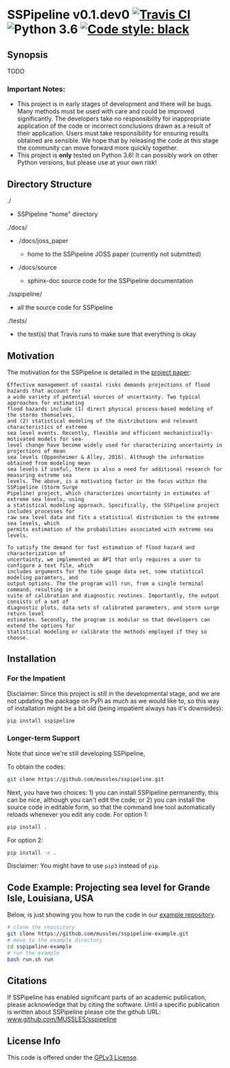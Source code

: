 # SSPipeline v0.1.dev0 [![Travis CI](https://travis-ci.org/MUSSLES/sspipeline.svg?branch=master)](https://travis-ci.org/MUSSLES/sspipeline) ![Python 3.6](https://img.shields.io/badge/python-3.6-blue.svg?style=flat-square) [![Code style: black](https://img.shields.io/badge/code%20style-black-000000.svg?style=flat-square)](https://github.com/ambv/black)

## Synopsis

TODO

### Important Notes:

- This project is in early stages of development and there will be bugs. Many methods must be used with care and could be improved significantly. The developers take no responsibility for inappropriate application of the code or incorrect conclusions drawn as a result of their application. Users must take responsibility for ensuring results obtained are sensible. We hope that by releasing the code at this stage the community can move forward more quickly together.
- This project is **only** tested on Python 3.6! It can possibly work on other Python versions, but please use at your own risk!

## Directory Structure

./

- SSPipeline "home" directory

./docs/

- ./docs/joss_paper

    - home to the SSPipeline JOSS paper (currently not submitted)

- ./docs/source

    - sphinx-doc source code for the SSPipeline documentation

./sspipeline/

- all the source code for SSPipeline

./tests/

- the test(s) that Travis runs to make sure that everything is okay

## Motivation

The motivation for the SSPipeline is detailed in the [project paper](https://github.com/MUSSLES/sspipeline/blob/master/docs/joss_paper/paper.pdf):

    Effective management of coastal risks demands projections of flood hazards that account for
    a wide variety of potential sources of uncertainty. Two typical approaches for estimating
    flood hazards include (1) direct physical process-based modeling of the storms themselves,
    and (2) statistical modeling of the distributions and relevant characteristics of extreme
    sea level events. Recently, flexible and efficient mechanistically-motivated models for sea-
    level change have become widely used for characterizing uncertainty in projections of mean
    sea levels (Oppenheimer & Alley, 2016). Although the information obtained from modeling mean
    sea levels if useful, there is also a need for additional research for measuring extreme sea
    levels. The above, is a motivating factor in the focus within the SSPipeline (Storm Surge
    Pipeline) project, which characterizes uncertainty in estimates of extreme sea levels, using
    a statistical modeling approach. Specifically, the SSPipeline project includes processes for
    raw sea level data and fits a statistical distribution to the extreme sea levels, which
    permits estimation of the probabilities associated with extreme sea levels.

    To satisfy the demand for fast estimation of flood hazard and characterization of
    uncertainty, we implemented an API that only requires a user to configure a text file, which
    includes arguments for the tide gauge data set, some statistical modeling paramters, and
    output options. The the program will run, from a single terminal command, resulting in a
    suite of calibration and diagnostic routines. Importantly, the output consists of a set of
    diagnostic plots, data sets of calibrated parameters, and storm surge return level
    estimates. Secondly, the program is modular so that developers can extend the options for
    statistical modeling or calibrate the methods employed if they so choose.

## Installation

### For the Impatient

Disclaimer: Since this project is still in the developmental stage, and we are not updating the package on PyPi as much as we would like to, so this way of installation might be a bit old (being impatient always has it's downsides):

```sh
pip install sspipeline
```

### Longer-term Support

Note that since we're still developing SSPipeline, 

To obtain the codes:

```sh
git clone https://github.com/mussles/sspipeline.git
```

Next, you have two choices: 1) you can install SSPipeline permanently, this can be nice, although you can't edit the code; or 2) you can install the source code in editable form, so that the command line tool automatically reloads whenever you edit any code. For option 1:

```sh
pip install .
```

For option 2:

```sh
pip install -e .
```

Disclaimer: You might have to use `pip3` instead of `pip`.

## Code Example: Projecting sea level for Grande Isle, Louisiana, USA

Below, is just showing you how to run the code in our [example repository](https://github.com/MUSSLES/sspipeline-example).

```sh
# clone the repository
git clone https://github.com/mussles/sspipeline-example.git
# move to the example directory
cd sspipeline-example
# run the example
bash run.sh run
```  

## Citations

If SSPipeline has enabled significant parts of an academic publication, please acknowledge that by citing the software. Until a specific publication is written about SSPipeline please cite the github URL: www.github.com/MUSSLES/sspipeline

## License Info

This code is offered under the [GPLv3 License](LICENSE).
